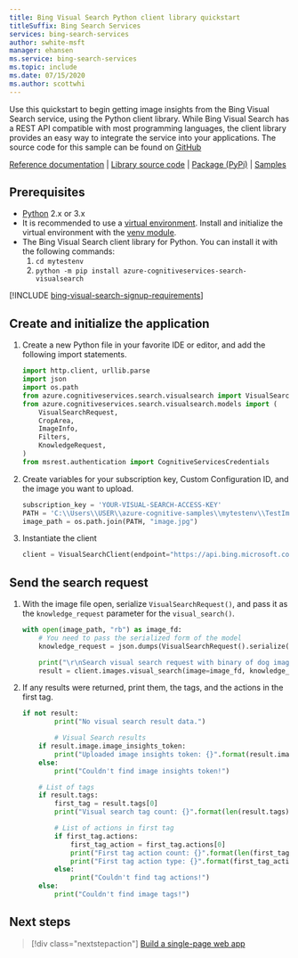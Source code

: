 ```yaml
---
title: Bing Visual Search Python client library quickstart 
titleSuffix: Bing Search Services
services: bing-search-services
author: swhite-msft
manager: ehansen
ms.service: bing-search-services
ms.topic: include
ms.date: 07/15/2020
ms.author: scottwhi
---
```


Use this quickstart to begin getting image insights from the Bing Visual Search service, using the Python client library. While Bing Visual Search has a REST API compatible with most programming languages, the client library provides an easy way to integrate the service into your applications. The source code for this sample can be found on [GitHub](https://github.com/Azure-Samples/cognitive-services-python-sdk-samples/blob/master/samples/search/visual_search_samples.py) 

[Reference documentation](https://docs.microsoft.com/python/api/overview/azure/cognitiveservices/visualsearch?view=azure-python) | [Library source code](https://github.com/Azure/azure-sdk-for-python/tree/master/sdk/cognitiveservices/azure-cognitiveservices-search-visualsearch) | [Package (PyPi)](https://pypi.org/project/azure-cognitiveservices-search-visualsearch/) | [Samples](https://github.com/Azure-Samples/cognitive-services-python-sdk-samples/)

## Prerequisites

* [Python](https://www.python.org/) 2.x or 3.x
* It is recommended to use a [virtual environment](https://docs.python.org/3/tutorial/venv.html). Install and initialize the virtual environment with the [venv module](https://pypi.python.org/pypi/virtualenv).
* The Bing Visual Search client library for Python. You can install it with the following commands:
    1. `cd mytestenv`
    2. `python -m pip install azure-cognitiveservices-search-visualsearch`

[!INCLUDE [bing-visual-search-signup-requirements](../../../../includes/bing-visual-search-signup-requirements.md)]


## Create and initialize the application

1. Create a new Python file in your favorite IDE or editor, and add the following import statements. 

    ```python
    import http.client, urllib.parse
    import json
    import os.path
    from azure.cognitiveservices.search.visualsearch import VisualSearchClient
    from azure.cognitiveservices.search.visualsearch.models import (
        VisualSearchRequest,
        CropArea,
        ImageInfo,
        Filters,
        KnowledgeRequest,
    )
    from msrest.authentication import CognitiveServicesCredentials
    ```
2. Create variables for your subscription key, Custom Configuration ID, and the image you want to upload. 
    
    ```python
    subscription_key = 'YOUR-VISUAL-SEARCH-ACCESS-KEY'
    PATH = 'C:\\Users\\USER\\azure-cognitive-samples\\mytestenv\\TestImages\\'
    image_path = os.path.join(PATH, "image.jpg")
    
    ```

3. Instantiate the client

    ```python
    client = VisualSearchClient(endpoint="https://api.bing.microsoft.com", credentials=CognitiveServicesCredentials(subscription_key))
    ```

## Send the search request

1. With the image file open, serialize `VisualSearchRequest()`, and pass it as the `knowledge_request` parameter for the `visual_search()`.

    ```python
    with open(image_path, "rb") as image_fd:
        # You need to pass the serialized form of the model
        knowledge_request = json.dumps(VisualSearchRequest().serialize())
    
        print("\r\nSearch visual search request with binary of dog image")
        result = client.images.visual_search(image=image_fd, knowledge_request=knowledge_request)
    ```

2. If any results were returned, print them, the tags, and the actions in the first tag.

    ```python
    if not result:
            print("No visual search result data.")
    
            # Visual Search results
        if result.image.image_insights_token:
            print("Uploaded image insights token: {}".format(result.image.image_insights_token))
        else:
            print("Couldn't find image insights token!")
    
        # List of tags
        if result.tags:
            first_tag = result.tags[0]
            print("Visual search tag count: {}".format(len(result.tags)))
    
            # List of actions in first tag
            if first_tag.actions:
                first_tag_action = first_tag.actions[0]
                print("First tag action count: {}".format(len(first_tag.actions)))
                print("First tag action type: {}".format(first_tag_action.action_type))
            else:
                print("Couldn't find tag actions!")
        else:
            print("Couldn't find image tags!")
    ```

## Next steps

> [!div class="nextstepaction"]
> [Build a single-page web app](../../tutorial/visual-search-single-page-app.md)
